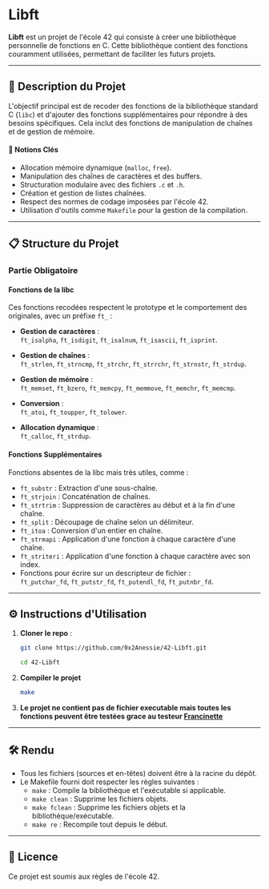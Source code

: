 # Libft

**Libft** est un projet de l'école 42 qui consiste à créer une bibliothèque personnelle de fonctions en C. Cette bibliothèque contient des fonctions couramment utilisées, permettant de faciliter les futurs projets.

---

## 📝 Description du Projet

L'objectif principal est de recoder des fonctions de la bibliothèque standard C (`libc`) et d'ajouter des fonctions supplémentaires pour répondre à des besoins spécifiques. Cela inclut des fonctions de manipulation de chaînes et de gestion de mémoire.

#### 🔑 Notions Clés

- Allocation mémoire dynamique (`malloc`, `free`).
- Manipulation des chaînes de caractères et des buffers.
- Structuration modulaire avec des fichiers `.c` et `.h`.
- Création et gestion de listes chaînées.
- Respect des normes de codage imposées par l'école 42.
- Utilisation d'outils comme `Makefile` pour la gestion de la compilation.

---

## 📋 Structure du Projet

### Partie Obligatoire

#### Fonctions de la libc

Ces fonctions recodées respectent le prototype et le comportement des originales, avec un préfixe `ft_` :

- **Gestion de caractères** :  
  `ft_isalpha`, `ft_isdigit`, `ft_isalnum`, `ft_isascii`, `ft_isprint`.

- **Gestion de chaînes** :  
  `ft_strlen`, `ft_strncmp`, `ft_strchr`, `ft_strrchr`, `ft_strnstr`, `ft_strdup`.

- **Gestion de mémoire** :  
  `ft_memset`, `ft_bzero`, `ft_memcpy`, `ft_memmove`, `ft_memchr`, `ft_memcmp`.

- **Conversion** :  
  `ft_atoi`, `ft_toupper`, `ft_tolower`.

- **Allocation dynamique** :  
  `ft_calloc`, `ft_strdup`.

#### Fonctions Supplémentaires

Fonctions absentes de la libc mais très utiles, comme :

- `ft_substr` : Extraction d'une sous-chaîne.
- `ft_strjoin` : Concaténation de chaînes.
- `ft_strtrim` : Suppression de caractères au début et à la fin d'une chaîne.
- `ft_split` : Découpage de chaîne selon un délimiteur.
- `ft_itoa` : Conversion d'un entier en chaîne.
- `ft_strmapi` : Application d'une fonction à chaque caractère d'une chaîne.
- `ft_striteri` : Application d'une fonction à chaque caractère avec son index.
- Fonctions pour écrire sur un descripteur de fichier :  
  `ft_putchar_fd`, `ft_putstr_fd`, `ft_putendl_fd`, `ft_putnbr_fd`.

---

## ⚙️ Instructions d'Utilisation

1. **Cloner le repo** :  
   ```bash
   git clone https://github.com/0x2Anessie/42-Libft.git
   ```
   ```bash
   cd 42-Libft
   ```

2. **Compiler le projet**
   ```bash
   make
   ```

 3. **Le projet ne contient pas de fichier executable mais toutes les fonctions peuvent être testées grace au testeur [Francinette](https://github.com/xicodomingues/francinette.git)**

---

## 🛠️ Rendu

- Tous les fichiers (sources et en-têtes) doivent être à la racine du dépôt.
- Le Makefile fourni doit respecter les règles suivantes :
  - `make` : Compile la bibliothèque et l'exécutable si applicable.
  - `make clean` : Supprime les fichiers objets.
  - `make fclean` : Supprime les fichiers objets et la bibliothèque/exécutable.
  - `make re` : Recompile tout depuis le début.

---

## 📜 Licence

Ce projet est soumis aux règles de l'école 42.
